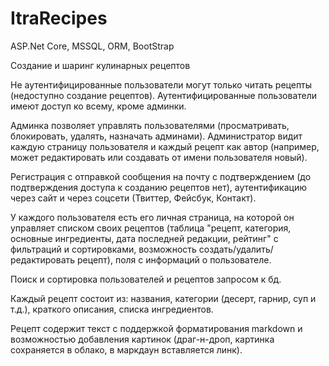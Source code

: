 # ItraRecipes
ASP.Net Core, MSSQL, ORM, BootStrap

Создание и шаринг кулинарных рецептов

Не аутентифицированные пользователи могут только читать рецепты (недоступно создание рецептов).
Аутентифицированные пользователи имеют доступ ко всему, кроме админки. 

Админка позволяет управлять пользователями (просматривать, блокировать, удалять, назначать админами). 
Администратор видит каждую страницу пользователя и каждый рецепт как автор (например, может редактировать или создавать от имени пользователя новый).

Регистрация с отправкой сообщения на почту с подтверждением (до подтверждения доступа к созданию рецептов нет), аутентификацию через сайт и через соцсети (Твиттер, Фейсбук, Контакт).

У каждого пользователя есть его личная страница, на которой он управляет списком своих рецептов (таблица "рецепт, категория, основные ингредиенты, дата последней редакции, рейтинг" с фильтраций и сортировками, возможность создать/удалить/редактировать рецепт), поля с информаций о пользователе.

Поиск и сортировка пользователей и рецептов запросом к бд.

Каждый рецепт состоит из: названия, категории (десерт, гарнир, суп и т.д.), краткого описания, списка ингредиентов.

Рецепт содержит текст с поддержкой форматирования markdown и возможностью добавления картинок (драг-н-дроп, картинка сохраняется в облако, в маркдаун вставляется линк).
